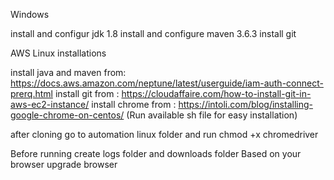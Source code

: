 Windows

install and configur jdk 1.8
install and configure maven 3.6.3
install git

AWS Linux installations

install java and maven from: https://docs.aws.amazon.com/neptune/latest/userguide/iam-auth-connect-prerq.html
install git from : https://cloudaffaire.com/how-to-install-git-in-aws-ec2-instance/
install chrome from : https://intoli.com/blog/installing-google-chrome-on-centos/
(Run available sh file for easy installation)


after cloning go to automation linux folder and run chmod +x chromedriver

Before running create logs folder and downloads folder
Based on your browser upgrade browser
